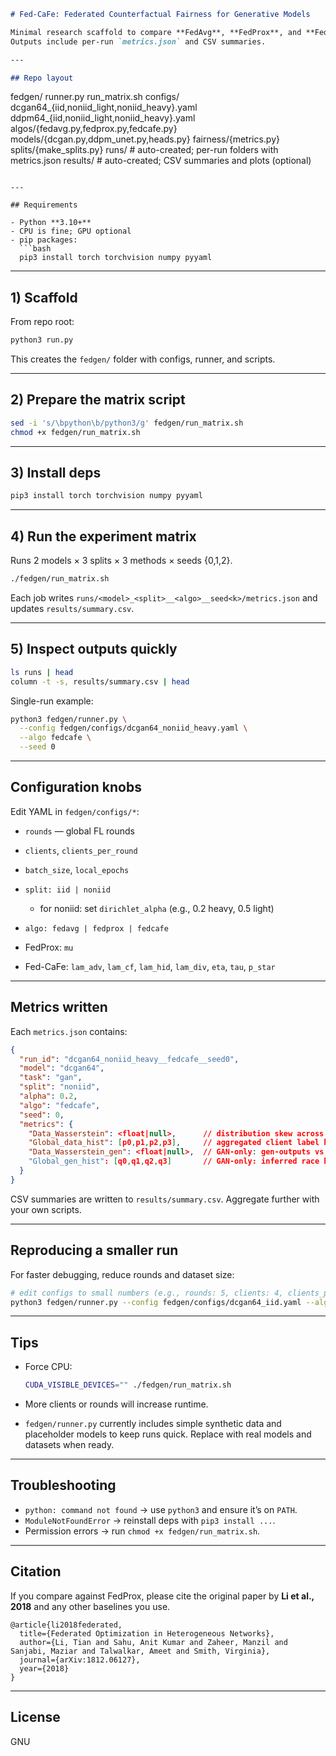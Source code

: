 ```markdown
# Fed-CaFe: Federated Counterfactual Fairness for Generative Models

Minimal research scaffold to compare **FedAvg**, **FedProx**, and **Fed-CaFe** on synthetic DCGAN-64 and DDPM-64 tasks with IID vs non-IID racial skew.  
Outputs include per-run `metrics.json` and CSV summaries.

---

## Repo layout

```

fedgen/
runner.py
run\_matrix.sh
configs/
dcgan64\_{iid,noniid\_light,noniid\_heavy}.yaml
ddpm64\_{iid,noniid\_light,noniid\_heavy}.yaml
algos/{fedavg.py,fedprox.py,fedcafe.py}
models/{dcgan.py,ddpm\_unet.py,heads.py}
fairness/{metrics.py}
splits/{make\_splits.py}
runs/           # auto-created; per-run folders with metrics.json
results/        # auto-created; CSV summaries and plots (optional)

````

---

## Requirements

- Python **3.10+**
- CPU is fine; GPU optional
- pip packages:
  ```bash
  pip3 install torch torchvision numpy pyyaml
````

---

## 1) Scaffold

From repo root:

```bash
python3 run.py
```

This creates the `fedgen/` folder with configs, runner, and scripts.

---

## 2) Prepare the matrix script

```bash
sed -i 's/\bpython\b/python3/g' fedgen/run_matrix.sh
chmod +x fedgen/run_matrix.sh
```

---

## 3) Install deps

```bash
pip3 install torch torchvision numpy pyyaml
```

---

## 4) Run the experiment matrix

Runs 2 models × 3 splits × 3 methods × seeds {0,1,2}.

```bash
./fedgen/run_matrix.sh
```

Each job writes `runs/<model>_<split>__<algo>__seed<k>/metrics.json` and updates `results/summary.csv`.

---

## 5) Inspect outputs quickly

```bash
ls runs | head
column -t -s, results/summary.csv | head
```

Single-run example:

```bash
python3 fedgen/runner.py \
  --config fedgen/configs/dcgan64_noniid_heavy.yaml \
  --algo fedcafe \
  --seed 0
```

---

## Configuration knobs

Edit YAML in `fedgen/configs/*`:

* `rounds` — global FL rounds
* `clients`, `clients_per_round`
* `batch_size`, `local_epochs`
* `split: iid | noniid`

  * for noniid: set `dirichlet_alpha` (e.g., 0.2 heavy, 0.5 light)
* `algo: fedavg | fedprox | fedcafe`
* FedProx: `mu`
* Fed-CaFe: `lam_adv`, `lam_cf`, `lam_hid`, `lam_div`, `eta`, `tau`, `p_star`

---

## Metrics written

Each `metrics.json` contains:

```json
{
  "run_id": "dcgan64_noniid_heavy__fedcafe__seed0",
  "model": "dcgan64",
  "task": "gan",
  "split": "noniid",
  "alpha": 0.2,
  "algo": "fedcafe",
  "seed": 0,
  "metrics": {
    "Data_Wasserstein": <float|null>,      // distribution skew across clients (train histogram agg)
    "Global_data_hist": [p0,p1,p2,p3],     // aggregated client label histogram
    "Data_Wasserstein_gen": <float|null>,  // GAN-only: gen-outputs vs uniform
    "Global_gen_hist": [q0,q1,q2,q3]       // GAN-only: inferred race histogram from generated images
  }
}
```

CSV summaries are written to `results/summary.csv`.
Aggregate further with your own scripts.

---

## Reproducing a smaller run

For faster debugging, reduce rounds and dataset size:

```bash
# edit configs to small numbers (e.g., rounds: 5, clients: 4, clients_per_round: 2)
python3 fedgen/runner.py --config fedgen/configs/dcgan64_iid.yaml --algo fedavg --seed 0
```

---

## Tips

* Force CPU:

  ```bash
  CUDA_VISIBLE_DEVICES="" ./fedgen/run_matrix.sh
  ```
* More clients or rounds will increase runtime.
* `fedgen/runner.py` currently includes simple synthetic data and placeholder models to keep runs quick. Replace with real models and datasets when ready.

---

## Troubleshooting

* `python: command not found` → use `python3` and ensure it’s on `PATH`.
* `ModuleNotFoundError` → reinstall deps with `pip3 install ...`.
* Permission errors → run `chmod +x fedgen/run_matrix.sh`.

---

## Citation

If you compare against FedProx, please cite the original paper by **Li et al., 2018** and any other baselines you use.

```
@article{li2018federated,
  title={Federated Optimization in Heterogeneous Networks},
  author={Li, Tian and Sahu, Anit Kumar and Zaheer, Manzil and Sanjabi, Maziar and Talwalkar, Ameet and Smith, Virginia},
  journal={arXiv:1812.06127},
  year={2018}
}
```

---

## License
GNU

```
```
